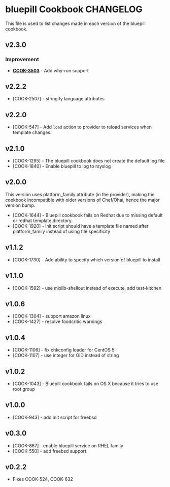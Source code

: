 bluepill Cookbook CHANGELOG
===========================
This file is used to list changes made in each version of the bluepill cookbook.


v2.3.0
------
### Improvement
- **[COOK-3503](https://tickets.opscode.com/browse/COOK-3503)** - Add why-run support

v2.2.2
------
- [COOK-2507] - stringify language attributes

v2.2.0
------
- [COOK-547] - Add `load` action to provider to reload services when template changes.

v2.1.0
------
- [COOK-1295] - The bluepill cookbook does not create the default log file
- [COOK-1840] - Enable bluepill to log to rsyslog

v2.0.0
------
This version uses platform_family attribute (in the provider), making the cookbook incompatible with older versions of Chef/Ohai, hence the major version bump.

- [COOK-1644] - Bluepill cookbook fails on Redhat due to missing default or redhat template directory.
- [COOK-1920] - init script should have a template file named after platform_family instead of using file specificity

v1.1.2
------
- [COOK-1730] - Add ability to specify which version of bluepill to install

v1.1.0
------
- [COOK-1592] - use mixlib-shellout instead of execute, add test-kitchen

v1.0.6
------
- [COOK-1304] - support amazon linux
- [COOK-1427] - resolve foodcritic warnings

v1.0.4
------
- [COOK-1106] - fix chkconfig loader for CentOS 5
- [COOK-1107] - use integer for GID instead of string

v1.0.2
------
- [COOK-1043] - Bluepill cookbook fails on OS X because it tries to use root group

v1.0.0
------
- [COOK-943] - add init script for freebsd

v0.3.0
------
- [COOK-867] - enable bluepill service on RHEL family
- [COOK-550] - add freebsd support

v0.2.2
------
- Fixes COOK-524, COOK-632
